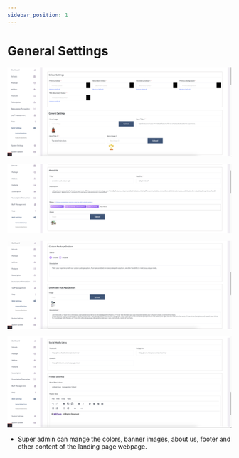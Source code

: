 ```yaml
---
sidebar_position: 1
---
```


# General Settings

![e-School SaaS](../../static/images/superadmin/web-general-settings-1.png)

![e-School SaaS](../../static/images/superadmin/web-general-settings-2.png)

![e-School SaaS](../../static/images/superadmin/web-general-settings-3.png)

![e-School SaaS](../../static/images/superadmin/web-general-settings-4.png)

- Super admin can mange the colors, banner images, about us, footer and other content of the landing page webpage. 